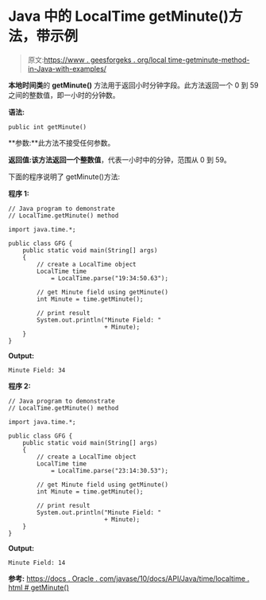 # Java 中的 LocalTime getMinute()方法，带示例

> 原文:[https://www . geesforgeks . org/local time-getminute-method-in-Java-with-examples/](https://www.geeksforgeeks.org/localtime-getminute-method-in-java-with-examples/)

**本地时间类**的 **getMinute()** 方法用于返回小时分钟字段。此方法返回一个 0 到 59 之间的整数值，即一小时的分钟数。

**语法:**

```
public int getMinute()

```

**参数:**此方法不接受任何参数。

**返回值:**该方法返回一个**整数值**，代表一小时中的分钟，范围从 0 到 59。

下面的程序说明了 getMinute()方法:

**程序 1:**

```
// Java program to demonstrate
// LocalTime.getMinute() method

import java.time.*;

public class GFG {
    public static void main(String[] args)
    {
        // create a LocalTime object
        LocalTime time
            = LocalTime.parse("19:34:50.63");

        // get Minute field using getMinute()
        int Minute = time.getMinute();

        // print result
        System.out.println("Minute Field: "
                           + Minute);
    }
}
```

**Output:**

```
Minute Field: 34

```

**程序 2:**

```
// Java program to demonstrate
// LocalTime.getMinute() method

import java.time.*;

public class GFG {
    public static void main(String[] args)
    {
        // create a LocalTime object
        LocalTime time
            = LocalTime.parse("23:14:30.53");

        // get Minute field using getMinute()
        int Minute = time.getMinute();

        // print result
        System.out.println("Minute Field: "
                           + Minute);
    }
}
```

**Output:**

```
Minute Field: 14

```

**参考:**
[https://docs . Oracle . com/javase/10/docs/API/Java/time/localtime . html # getMinute()](https://docs.oracle.com/javase/10/docs/api/java/time/LocalTime.html#getMinute())